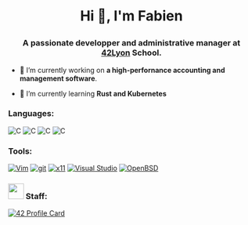 # <p style="text-align: center;">Hi 👋, I'm Fabien
### <p style="text-align: center;">**A passionate developper and administrative manager at [42Lyon](https://42lyon.fr/) School.**

- 🔭 I’m currently working on **a high-perfornance accounting and management software**.

- 🌱 I’m currently learning **Rust and Kubernetes**

### **Languages:**
![C](https://img.shields.io/badge/--00599C?logo=c)
![C](https://img.shields.io/badge/--00599C?logo=c%2B%2B)
![C](https://img.shields.io/badge/--00599C?logo=LaTeX)
![C](https://img.shields.io/badge/--00599C?logo=PyPI)




### **Tools:** 
[![Vim](https://img.shields.io/badge/--019733?logo=vim)](https://www.vim.org/)
[![git](https://img.shields.io/badge/--F05032?logo=git&logoColor=ffffff)](http://git-scm.com/)
[![x11](https://img.shields.io/badge/--F28834?logo=x.org&logoColor=ffffff)](https://x.org/)
[![Visual Studio](https://img.shields.io/badge/--6C33AF?logo=visual%20studio)](https://visualstudio.microsoft.com/)
[![OpenBSD](https://img.shields.io/badge/--F2CA30?logo=openbsd&logoColor=000000)](https://www.openbsd.org/)



### **<img height="32" width="32" src="https://simpleicons.org/icons/42.svg"/> Staff:**
[![42 Profile Card](https://1337-readme.vercel.app/api/profile?cursus=42&leet_logo=hide&login=oghma)](https://github.com/mohouyizme/1337-readme)


<!--
**Umetsuno/Umetsuno** is a ✨ _special_ ✨ repository because its `README.md` (this file) appears on your GitHub profile.

Here are some ideas to get you started:

- 🔭 I’m currently working on ...
- 🌱 I’m currently learning ...
- 👯 I’m looking to collaborate on ...
- 🤔 I’m looking for help with ...
- 💬 Ask me about ...
- 📫 How to reach me: ...
- 😄 Pronouns: ...
- ⚡ Fun fact: ...
-->
